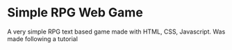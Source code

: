 # Simple RPG Web Game
 A very simple RPG text based game made with HTML, CSS, Javascript. Was made following a tutorial
